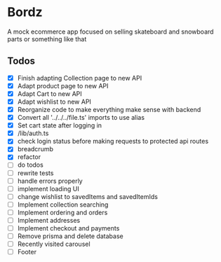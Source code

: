 # Bordz

A mock ecommerce app focused on selling skateboard and snowboard parts or something like that

## Todos

-   [x] Finish adapting Collection page to new API
-   [x] Adapt product page to new API
-   [x] Adapt Cart to new API
-   [x] Adapt wishlist to new API
-   [x] Reorganize code to make everything make sense with backend
-   [x] Convert all '../../../file.ts' imports to use alias
-   [x] Set cart state after logging in
-   [x] /lib/auth.ts
-   [x] check login status before making requests to protected api routes
-   [x] breadcrumb
-   [x] refactor
-   [ ] do todos
-   [ ] rewrite tests
-   [ ] handle errors properly
-   [ ] implement loading UI
-   [ ] change wishlist to savedItems and savedItemIds
-   [ ] Implement collection searching
-   [ ] Implement ordering and orders
-   [ ] Implement addresses
-   [ ] Implement checkout and payments
-   [ ] Remove prisma and delete database
-   [ ] Recently visited carousel
-   [ ] Footer
